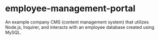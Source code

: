 # employee-management-portal
An example company CMS (content management system) that utilizes Node.js, Inquirer, and interacts with an employee database created using MySQL.
